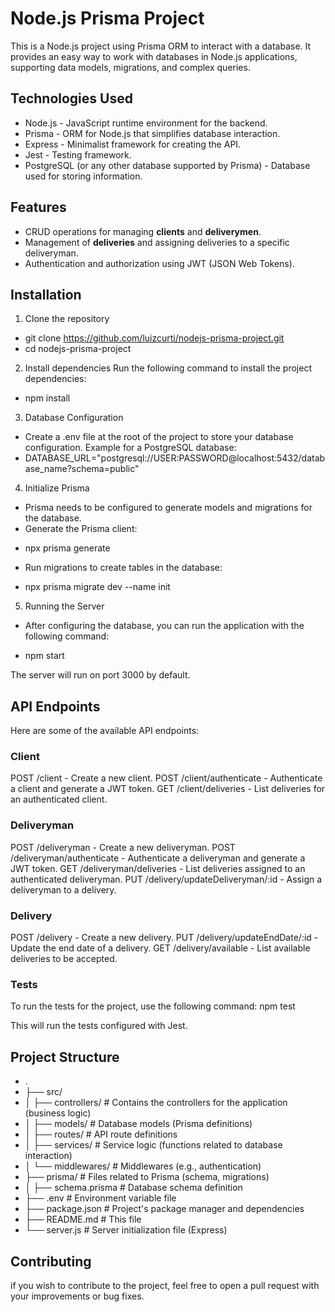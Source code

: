 # Node.js Prisma Project

This is a Node.js project using Prisma ORM to interact with a database. It provides an easy way to work with databases in Node.js applications, supporting data models, migrations, and complex queries.

## Technologies Used

* Node.js - JavaScript runtime environment for the backend.
* Prisma - ORM for Node.js that simplifies database interaction.
* Express - Minimalist framework for creating the API.
* Jest - Testing framework.
* PostgreSQL (or any other database supported by Prisma) - Database used for storing information.

## Features

- CRUD operations for managing **clients** and **deliverymen**.
- Management of **deliveries** and assigning deliveries to a specific deliveryman.
- Authentication and authorization using JWT (JSON Web Tokens).

## Installation
1. Clone the repository
* git clone https://github.com/luizcurti/nodejs-prisma-project.git
* cd nodejs-prisma-project

2. Install dependencies
Run the following command to install the project dependencies:
* npm install

3. Database Configuration
* Create a .env file at the root of the project to store your database configuration. Example for a PostgreSQL database:
* DATABASE_URL="postgresql://USER:PASSWORD@localhost:5432/database_name?schema=public"

4. Initialize Prisma
* Prisma needs to be configured to generate models and migrations for the database.
* Generate the Prisma client: 
- npx prisma generate
* Run migrations to create tables in the database: 
- npx prisma migrate dev --name init

5. Running the Server
* After configuring the database, you can run the application with the following command:
- npm start

The server will run on port 3000 by default.

## API Endpoints
Here are some of the available API endpoints:

### Client
POST /client - Create a new client.
POST /client/authenticate - Authenticate a client and generate a JWT token.
GET /client/deliveries - List deliveries for an authenticated client.

### Deliveryman
POST /deliveryman - Create a new deliveryman.
POST /deliveryman/authenticate - Authenticate a deliveryman and generate a JWT token.
GET /deliveryman/deliveries - List deliveries assigned to an authenticated deliveryman.
PUT /delivery/updateDeliveryman/:id - Assign a deliveryman to a delivery.

### Delivery
POST /delivery - Create a new delivery.
PUT /delivery/updateEndDate/:id - Update the end date of a delivery.
GET /delivery/available - List available deliveries to be accepted.

### Tests
To run the tests for the project, use the following command:
npm test

This will run the tests configured with Jest.

## Project Structure
* .
* ├── src/
* │   ├── controllers/    # Contains the controllers for the application (business logic)
* │   ├── models/         # Database models (Prisma definitions)
* │   ├── routes/         # API route definitions
* │   ├── services/       # Service logic (functions related to database interaction)
* │   └── middlewares/    # Middlewares (e.g., authentication)
* ├── prisma/             # Files related to Prisma (schema, migrations)
* │   ├── schema.prisma   # Database schema definition
* ├── .env                # Environment variable file
* ├── package.json        # Project's package manager and dependencies
* ├── README.md           # This file
* └── server.js           # Server initialization file (Express)

## Contributing
if you wish to contribute to the project, feel free to open a pull request with your improvements or bug fixes.